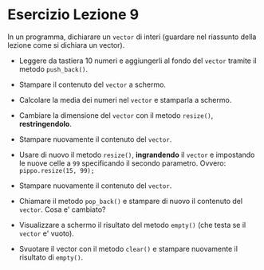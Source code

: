# Esercizio Lezione 9


In un programma, dichiarare un `vector` di interi (guardare nel riassunto della lezione come si dichiara un vector).

- Leggere da tastiera 10 numeri e aggiungerli al fondo del `vector` tramite il metodo `push_back()`.

- Stampare il contenuto del `vector` a schermo.

- Calcolare la media dei numeri nel `vector` e stamparla a schermo.

- Cambiare la dimensione del `vector` con il metodo `resize()`, **restringendolo**.

- Stampare nuovamente il contenuto del `vector`.

- Usare di nuovo il metodo `resize()`, **ingrandendo** il `vector` e impostando le nuove celle a `99` specificando il secondo parametro. Ovvero: `pippo.resize(15, 99);`

- Stampare nuovamente il contenuto del `vector`.

- Chiamare il metodo `pop_back()` e stampare di nuovo il contenuto del `vector`. Cosa e' cambiato?

- Visualizzare a schermo il risultato del metodo `empty()` (che testa se il `vector` e' vuoto).

- Svuotare il vector con il metodo `clear()` e stampare nuovamente il risultato di `empty()`.
